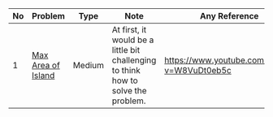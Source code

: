 

No|Problem| Type| Note| Any Reference
| -------------| ------------- | ------------- |------------- |------------- |
1|[Max Area of Island](https://leetcode.com/problems/max-area-of-island/)| Medium|At first, it would be a little bit challenging to think how to solve the problem.|https://www.youtube.com/watch?v=W8VuDt0eb5c
